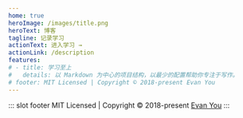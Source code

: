 ```yaml
---
home: true
heroImage: /images/title.png
heroText: 博客
tagline: 记录学习
actionText: 进入学习 →
actionLink: /description
features:
# - title: 学习至上
#   details: 以 Markdown 为中心的项目结构，以最少的配置帮助你专注于写作。
# footer: MIT Licensed | Copyright © 2018-present Evan You
---
```

::: slot footer
MIT Licensed | Copyright © 2018-present [Evan You](https://github.com/yyx990803)
:::

